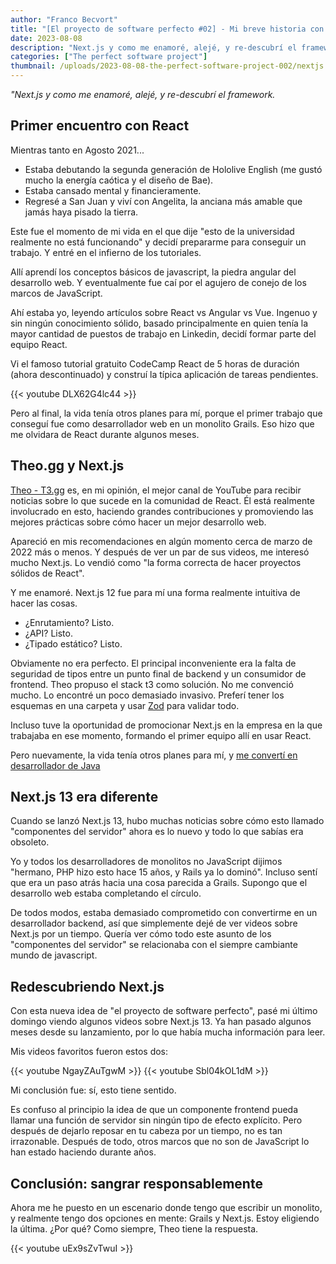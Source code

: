 ```yaml
---
author: "Franco Becvort"
title: "[El proyecto de software perfecto #02] - Mi breve historia con Next.js"
date: 2023-08-08
description: "Next.js y como me enamoré, alejé, y re-descubrí el framework"
categories: ["The perfect software project"]
thumbnail: /uploads/2023-08-08-the-perfect-software-project-002/nextjs.png
---
```


_"Next.js y como me enamoré, alejé, y re-descubrí el framework._

## Primer encuentro con React

Mientras tanto en Agosto 2021...

- Estaba debutando la segunda generación de Hololive English (me gustó mucho la energía caótica y el diseño de Bae).
- Estaba cansado mental y financieramente.
- Regresé a San Juan y viví con Angelita, la anciana más amable que jamás haya pisado la tierra.

Este fue el momento de mi vida en el que dije "esto de la universidad realmente no está funcionando" y decidí prepararme para conseguir un trabajo. Y entré en el infierno de los tutoriales.

Allí aprendí los conceptos básicos de javascript, la piedra angular del desarrollo web. Y eventualmente fue caí por el agujero de conejo de los marcos de JavaScript.

Ahí estaba yo, leyendo artículos sobre React vs Angular vs Vue. Ingenuo y sin ningún conocimiento sólido, basado principalmente en quien tenía la mayor cantidad de puestos de trabajo en Linkedin, decidí formar parte del equipo React.

Vi el famoso tutorial gratuito CodeCamp React de 5 horas de duración (ahora descontinuado) y construí la típica aplicación de tareas pendientes.

{{< youtube DLX62G4lc44 >}}

Pero al final, la vida tenía otros planes para mí, porque el primer trabajo que conseguí fue como desarrollador web en un monolito Grails. Eso hizo que me olvidara de React durante algunos meses.

## Theo.gg y Next.js

[Theo - T3.gg](https://www.youtube.com/@t3dotgg) es, en mi opinión, el mejor canal de YouTube para recibir noticias sobre lo que sucede en la comunidad de React. Él está realmente involucrado en esto, haciendo grandes contribuciones y promoviendo las mejores prácticas sobre cómo hacer un mejor desarrollo web.

Apareció en mis recomendaciones en algún momento cerca de marzo de 2022 más o menos. Y después de ver un par de sus videos, me interesó mucho Next.js. Lo vendió como "la forma correcta de hacer proyectos sólidos de React".

Y me enamoré. Next.js 12 fue para mí una forma realmente intuitiva de hacer las cosas.

- ¿Enrutamiento? Listo.
- ¿API? Listo.
- ¿Tipado estático? Listo.

Obviamente no era perfecto. El principal inconveniente era la falta de seguridad de tipos entre un punto final de backend y un consumidor de frontend. Theo propuso el stack t3 como solución. No me convenció mucho. Lo encontré un poco demasiado invasivo. Preferí tener los esquemas en una carpeta y usar [Zod](https://zod.dev/) para validar todo.

Incluso tuve la oportunidad de promocionar Next.js en la empresa en la que trabajaba en ese momento, formando el primer equipo allí en usar React.

Pero nuevamente, la vida tenía otros planes para mí, y [me convertí en desarrollador de Java](/es/blog/2022-11-13-so-it-seems-im-a-java-dev)

## Next.js 13 era diferente

Cuando se lanzó Next.js 13, hubo muchas noticias sobre cómo esto llamado "componentes del servidor" ahora es lo nuevo y todo lo que sabías era obsoleto.

Yo y todos los desarrolladores de monolitos no JavaScript dijimos "hermano, PHP hizo esto hace 15 años, y Rails ya lo dominó". Incluso sentí que era un paso atrás hacia una cosa parecida a Grails. Supongo que el desarrollo web estaba completando el círculo.

De todos modos, estaba demasiado comprometido con convertirme en un desarrollador backend, así que simplemente dejé de ver videos sobre Next.js por un tiempo. Quería ver cómo todo este asunto de los "componentes del servidor" se relacionaba con el siempre cambiante mundo de javascript.

## Redescubriendo Next.js

Con esta nueva idea de "el proyecto de software perfecto", pasé mi último domingo viendo algunos videos sobre Next.js 13. Ya han pasado algunos meses desde su lanzamiento, por lo que había mucha información para leer.

Mis videos favoritos fueron estos dos:

{{< youtube NgayZAuTgwM >}}
{{< youtube Sbl04kOL1dM >}}

Mi conclusión fue: sí, esto tiene sentido.

Es confuso al principio la idea de que un componente frontend pueda llamar una función de servidor sin ningún tipo de efecto explícito. Pero después de dejarlo reposar en tu cabeza por un tiempo, no es tan irrazonable. Después de todo, otros marcos que no son de JavaScript lo han estado haciendo durante años.

## Conclusión: sangrar responsablemente

Ahora me he puesto en un escenario donde tengo que escribir un monolito, y realmente tengo dos opciones en mente: Grails y Next.js. Estoy eligiendo la última. ¿Por qué? Como siempre, Theo tiene la respuesta.

{{< youtube uEx9sZvTwuI >}}
